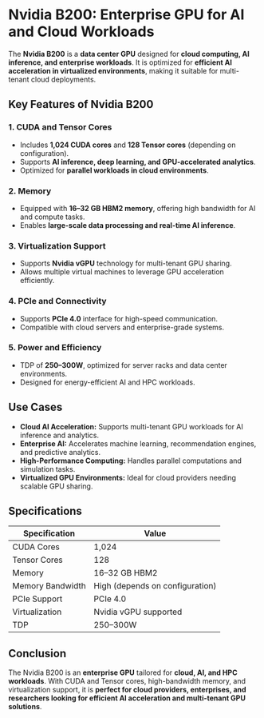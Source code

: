 # Nvidia B200: Enterprise GPU for AI and Cloud Workloads

The **Nvidia B200** is a **data center GPU** designed for **cloud computing, AI inference, and enterprise workloads**. It is optimized for **efficient AI acceleration in virtualized environments**, making it suitable for multi-tenant cloud deployments.

## Key Features of Nvidia B200

### 1. **CUDA and Tensor Cores**

* Includes **1,024 CUDA cores** and **128 Tensor cores** (depending on configuration).
* Supports **AI inference, deep learning, and GPU-accelerated analytics**.
* Optimized for **parallel workloads in cloud environments**.

### 2. **Memory**

* Equipped with **16–32 GB HBM2 memory**, offering high bandwidth for AI and compute tasks.
* Enables **large-scale data processing and real-time AI inference**.

### 3. **Virtualization Support**

* Supports **Nvidia vGPU** technology for multi-tenant GPU sharing.
* Allows multiple virtual machines to leverage GPU acceleration efficiently.

### 4. **PCIe and Connectivity**

* Supports **PCIe 4.0** interface for high-speed communication.
* Compatible with cloud servers and enterprise-grade systems.

### 5. **Power and Efficiency**

* TDP of **250–300W**, optimized for server racks and data center environments.
* Designed for energy-efficient AI and HPC workloads.

## Use Cases

* **Cloud AI Acceleration:** Supports multi-tenant GPU workloads for AI inference and analytics.
* **Enterprise AI:** Accelerates machine learning, recommendation engines, and predictive analytics.
* **High-Performance Computing:** Handles parallel computations and simulation tasks.
* **Virtualized GPU Environments:** Ideal for cloud providers needing scalable GPU sharing.

## Specifications

| Specification    | Value                           |
| ---------------- | ------------------------------- |
| CUDA Cores       | 1,024                           |
| Tensor Cores     | 128                             |
| Memory           | 16–32 GB HBM2                   |
| Memory Bandwidth | High (depends on configuration) |
| PCIe Support     | PCIe 4.0                        |
| Virtualization   | Nvidia vGPU supported           |
| TDP              | 250–300W                        |

## Conclusion

The Nvidia B200 is an **enterprise GPU** tailored for **cloud, AI, and HPC workloads**. With CUDA and Tensor cores, high-bandwidth memory, and virtualization support, it is **perfect for cloud providers, enterprises, and researchers looking for efficient AI acceleration and multi-tenant GPU solutions**.
